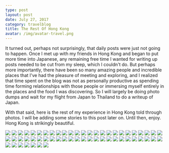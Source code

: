 ```yaml
---
type: post
layout: post
date: July 27, 2017
category: travelblog
title: The Rest Of Hong Kong
avatar: /img/avatar-travel.png
---
```


It turned out, perhaps not surprisingly, that daily posts were just not going to happen. Once I met up with my friends in Hong Kong and began to put more time into Japanese, any remaining free time I wanted for writing up posts needed to be cut from my sleep, which I couldn't do. But perhaps more importantly, there have been so many amazing people and incredible places that I've had the pleasure of meeting and exploring, and I realized that time spent on the blog was not as personally productive as spending time forming relationships with those people or immersing myself entirely in the places and the food I was discovering. So I will largely be doing photo dumps and wait for my flight from Japan to Thailand to do a writeup of Japan.

With that said, here is the rest of my experience in Hong Kong told through photos. I will be adding some stories to this post later on. Until then, enjoy. Hong Kong is strikingly beautiful.

<img class='post-img' src='{{ "/img/travel/SE_Asia/Day7/IMG_20170724_090902.webp" }}'/>
<img class='post-img' src='{{ "/img/travel/SE_Asia/Day7/IMG_20170724_101657~2.webp" }}'/>
<img class='post-img' src='{{ "/img/travel/SE_Asia/Day7/IMG_20170724_101914.webp" }}'/>
<img class='post-img' src='{{ "/img/travel/SE_Asia/Day7/IMG_20170724_102002.webp" }}'/>
<img class='post-img' src='{{ "/img/travel/SE_Asia/Day7/IMG_20170724_102024.webp" }}'/>
<img class='post-img' src='{{ "/img/travel/SE_Asia/Day7/IMG_20170724_105634.webp" }}'/>
<img class='post-img' src='{{ "/img/travel/SE_Asia/Day7/IMG_20170724_111534.webp" }}'/>
<img class='post-img' src='{{ "/img/travel/SE_Asia/Day7/IMG_20170724_153625.webp" }}'/>
<img class='post-img' src='{{ "/img/travel/SE_Asia/Day7/IMG_20170724_201413~2.webp" }}'/>
<img class='post-img' src='{{ "/img/travel/SE_Asia/Day7/IMG_20170724_201958.webp" }}'/>
<img class='post-img' src='{{ "/img/travel/SE_Asia/Day7/IMG_20170724_202448.webp" }}'/>
<img class='post-img' src='{{ "/img/travel/SE_Asia/Day7/IMG_20170724_203005~2.webp" }}'/>
<img class='post-img' src='{{ "/img/travel/SE_Asia/Day7/IMG_20170724_205418~2.webp" }}'/>
<img class='post-img' src='{{ "/img/travel/SE_Asia/Day7/IMG_20170724_214019~2.webp" }}'/>
<img class='post-img' src='{{ "/img/travel/SE_Asia/Day7/IMG_20170724_214822~2.webp" }}'/>

<img class='post-img' src='{{ "/img/travel/SE_Asia/Day8/IMG_20170725_100023~2.webp" }}'/>
<img class='post-img' src='{{ "/img/travel/SE_Asia/Day8/IMG_20170725_102036~2.webp" }}'/>
<img class='post-img' src='{{ "/img/travel/SE_Asia/Day8/IMG_20170725_102057~3.webp" }}'/>
<img class='post-img' src='{{ "/img/travel/SE_Asia/Day8/IMG_20170725_102907~2.webp" }}'/>
<img class='post-img' src='{{ "/img/travel/SE_Asia/Day8/IMG_20170725_110721~2.webp" }}'/>
<img class='post-img' src='{{ "/img/travel/SE_Asia/Day8/IMG_20170725_111435~2.webp" }}'/>
<img class='post-img' src='{{ "/img/travel/SE_Asia/Day8/IMG_20170725_112352~2.webp" }}'/>
<img class='post-img' src='{{ "/img/travel/SE_Asia/Day8/IMG_20170725_130411~2.webp" }}'/>
<img class='post-img' src='{{ "/img/travel/SE_Asia/Day8/IMG_20170725_130438~2.webp" }}'/>
<img class='post-img' src='{{ "/img/travel/SE_Asia/Day8/IMG_20170725_130952~2.webp" }}'/>
<img class='post-img' src='{{ "/img/travel/SE_Asia/Day8/IMG_20170725_131350~2.webp" }}'/>
<img class='post-img' src='{{ "/img/travel/SE_Asia/Day8/IMG_20170725_131545.webp" }}'/>
<img class='post-img' src='{{ "/img/travel/SE_Asia/Day8/IMG_20170725_132742~2.webp" }}'/>
<img class='post-img' src='{{ "/img/travel/SE_Asia/Day8/IMG_20170725_133306~2.webp" }}'/>
<img class='post-img' src='{{ "/img/travel/SE_Asia/Day8/IMG_20170725_133814.webp" }}'/>
<img class='post-img' src='{{ "/img/travel/SE_Asia/Day8/IMG_20170725_140848.webp" }}'/>
<img class='post-img' src='{{ "/img/travel/SE_Asia/Day8/IMG_20170725_141220.webp" }}'/>
<img class='post-img' src='{{ "/img/travel/SE_Asia/Day8/IMG_20170725_141609.webp" }}'/>
<img class='post-img' src='{{ "/img/travel/SE_Asia/Day8/IMG_20170725_142010.webp" }}'/>
<img class='post-img' src='{{ "/img/travel/SE_Asia/Day8/IMG_20170725_150047.webp" }}'/>
<img class='post-img' src='{{ "/img/travel/SE_Asia/Day8/IMG_20170725_170624.webp" }}'/>
<img class='post-img' src='{{ "/img/travel/SE_Asia/Day8/IMG_20170725_193707~2.webp" }}'/>
<img class='post-img' src='{{ "/img/travel/SE_Asia/Day8/IMG_20170725_194616.webp" }}'/>

<img class='post-img' src='{{ "/img/travel/SE_Asia/Day9/IMG_20170726_094448~2.webp" }}'/>
<img class='post-img' src='{{ "/img/travel/SE_Asia/Day9/IMG_20170726_095227.webp" }}'/>
<img class='post-img' src='{{ "/img/travel/SE_Asia/Day9/IMG_20170726_120806.webp" }}'/>
<img class='post-img' src='{{ "/img/travel/SE_Asia/Day9/IMG_20170726_121018.webp" }}'/>
<img class='post-img' src='{{ "/img/travel/SE_Asia/Day9/IMG_20170726_122123.webp" }}'/>
<img class='post-img' src='{{ "/img/travel/SE_Asia/Day9/IMG_20170726_133402.webp" }}'/>
<img class='post-img' src='{{ "/img/travel/SE_Asia/Day9/IMG_20170726_135046.webp" }}'/>
<img class='post-img' src='{{ "/img/travel/SE_Asia/Day9/IMG_20170726_135526.webp" }}'/>
<img class='post-img' src='{{ "/img/travel/SE_Asia/Day9/IMG_20170726_135755.webp" }}'/>
<img class='post-img' src='{{ "/img/travel/SE_Asia/Day9/IMG_20170726_140218.webp" }}'/>
<img class='post-img' src='{{ "/img/travel/SE_Asia/Day9/IMG_20170726_140240.webp" }}'/>
<img class='post-img' src='{{ "/img/travel/SE_Asia/Day9/IMG_20170726_172309.webp" }}'/>
<img class='post-img' src='{{ "/img/travel/SE_Asia/Day9/IMG_20170726_182309.webp" }}'/>
<img class='post-img' src='{{ "/img/travel/SE_Asia/Day9/IMG_20170726_183629.webp" }}'/>
<img class='post-img' src='{{ "/img/travel/SE_Asia/Day9/IMG_20170726_185134.webp" }}'/>
<img class='post-img' src='{{ "/img/travel/SE_Asia/Day9/IMG_20170727_001436~2.webp" }}'/>
<img class='post-img' src='{{ "/img/travel/SE_Asia/Day9/IMG_20170727_004422~2.webp" }}'/>
<img class='post-img' src='{{ "/img/travel/SE_Asia/Day9/IMG_20170727_004712~2.webp" }}'/>
<img class='post-img' src='{{ "/img/travel/SE_Asia/Day9/IMG_20170727_005602.webp" }}'/>
